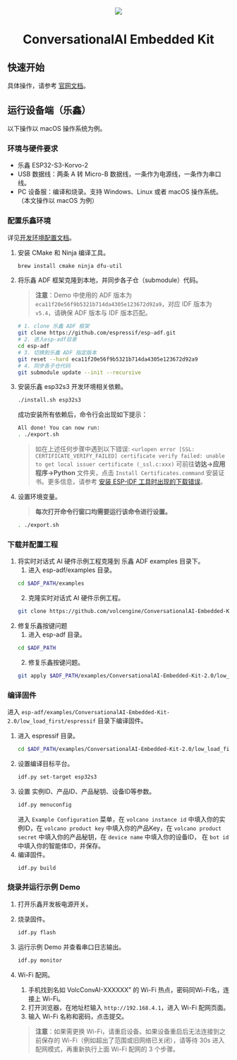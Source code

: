 <h1 align="center"><img src="https://iam.volccdn.com/obj/volcengine-public/pic/volcengine-icon.png"></h1>
<h1 align="center">ConversationalAI Embedded Kit</h1>

## 快速开始

具体操作，请参考 [官网文档](https://www.volcengine.com/docs/6348/1806625)。

## 运行设备端（乐鑫）

以下操作以 macOS 操作系统为例。

### 环境与硬件要求
- 乐鑫 ESP32-S3-Korvo-2
- USB 数据线：两条 A 转 Micro-B 数据线，一条作为电源线，一条作为串口线。
- PC 设备服：编译和烧录。支持 Windows、Linux 或者 macOS 操作系统。（本文操作以 macOS 为例）

### 配置乐鑫环境

详见[开发环境配置文档](https://docs.espressif.com/projects/esp-idf/zh_CN/stable/esp32s3/get-started/index.html)。

1. 安装 CMake 和 Ninja 编译工具。
    ```bash
    brew install cmake ninja dfu-util
    ```
2. 将乐鑫 ADF 框架克隆到本地，并同步各子仓（submodule）代码。
   > **注意**：Demo 中使用的 ADF 版本为 `eca11f20e56f9b5321b714da4305e123672d92a9`，对应 IDF 版本为 `v5.4`，请确保 ADF 版本与 IDF 版本匹配。
    ```bash
    # 1. clone 乐鑫 ADF 框架
    git clone https://github.com/espressif/esp-adf.git
    # 2. 进入esp-adf目录
    cd esp-adf
    # 3. 切换到乐鑫 ADF 指定版本
    git reset --hard eca11f20e56f9b5321b714da4305e123672d92a9
    # 4. 同步各子仓代码
    git submodule update --init --recursive
    ```
3. 安装乐鑫 esp32s3 开发环境相关依赖。
    ```bash
    ./install.sh esp32s3
    ```
    成功安装所有依赖后，命令行会出现如下提示：
    ```bash
    All done! You can now run:
    . ./export.sh
    ```    
    > 如在上述任何步骤中遇到以下错误:
    > `<urlopen error [SSL: CERTIFICATE_VERIFY_FAILED] certificate verify failed: unable to get local issuer certificate (_ssl.c:xxx)`
    > 可前往**访达->应用程序->Python** 文件夹，点击 `Install Certificates.command` 安装证书。更多信息，请参考 [安装 ESP-IDF 工具时出现的下载错误](https://github.com/espressif/esp-idf/issues/4775)。
4. 设置环境变量。
    > **每次打开命令行窗口均需要运行该命令进行设置。**
    ```bash
    . ./export.sh
    ```
### 下载并配置工程
1. 将实时对话式 AI 硬件示例工程克隆到 乐鑫 ADF examples 目录下。
   1. 进入 esp-adf/examples 目录。
    ```bash
    cd $ADF_PATH/examples
    ```
   2. 克隆实时对话式 AI 硬件示例工程。
   ```bash
   git clone https://github.com/volcengine/ConversationalAI-Embedded-Kit-2.0.git
   ```
2. 修复乐鑫按键问题
   1. 进入 esp-adf 目录。
    ```bash
    cd $ADF_PATH
    ```
   2. 修复乐鑫按键问题。
    ```bash
    git apply $ADF_PATH/examples/ConversationalAI-Embedded-Kit-2.0/low_load_first/espressif/0002-fix-esp-button.patch
    ```

### 编译固件
进入 `esp-adf/examples/ConversationalAI-Embedded-Kit-2.0/low_load_first/espressif` 目录下编译固件。
1. 进入 espressif 目录。
    ```bash
    cd $ADF_PATH/examples/ConversationalAI-Embedded-Kit-2.0/low_load_first/espressif
    ```
2. 设置编译目标平台。
    ```bash
    idf.py set-target esp32s3
    ```
3. 设置 实例ID、产品ID、产品秘钥、设备ID等参数。
    ```bash
    idf.py menuconfig
    ```
    进入 `Example Configuration` 菜单，在 `volcano instance id` 中填入你的实例ID，在 `volcano product key` 中填入你的产品Key，在 `volcano product secret` 中填入你的产品秘钥，在 `device name` 中填入你的设备ID， 在 `bot id` 中填入你的智能体ID，并保存。
4. 编译固件。
    ```bash
    idf.py build
    ```
### 烧录并运行示例 Demo
1. 打开乐鑫开发板电源开关。
2. 烧录固件。
    ```bash
    idf.py flash
    ```
3. 运行示例 Demo 并查看串口日志输出。
    ```bash
    idf.py monitor
    ```
4. Wi-Fi 配网。
    1. 手机找到名如 VolcConvAI-XXXXXX” 的 Wi-Fi 热点，密码同Wi-Fi名，连接上 Wi-Fi。
    2. 打开浏览器，在地址栏输入 `http://192.168.4.1`，进入 Wi-Fi 配网页面。
    3. 输入 Wi-Fi 名称和密码，点击提交。

    > **注意**：如果需更换 Wi-Fi，请重启设备。如果设备重启后无法连接到之前保存的 Wi-Fi（例如超出了范围或旧网络已关闭），请等待 30s 进入配网模式，再重新执行上面 Wi-Fi 配网的 3 个步骤。
